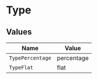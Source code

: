 # Type


## Values

| Name             | Value            |
| ---------------- | ---------------- |
| `TypePercentage` | percentage       |
| `TypeFlat`       | flat             |